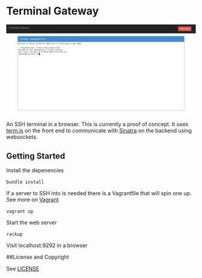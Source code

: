 Terminal Gateway
================

![Example Screenshot. Displays an Ubuntu terminal in a browser.](https://raw.githubusercontent.com/chrishalebarnes/TerminalGateway/master/example.png?raw=true)

An SSH terminal in a browser. This is currently a proof of concept. It uses [term.js](http://github.com/chjj/term.js) on the front end to communicate with [Sinatra](https://github.com/sinatra/sinatra) on the backend using websockets.

## Getting Started
Install the depenencies

    bundle install

If a server to SSH into is needed there is a Vagrantfile that will spin one up. See more on [Vagrant](https://github.com/mitchellh/vagrant)

    vagrant up

Start the web server

    rackup

Visit localhost:9292 in a browser

##License and Copyright

See [LICENSE](https://github.com/chrishalebarnes/TerminalGateway/blob/master/LICENSE)
